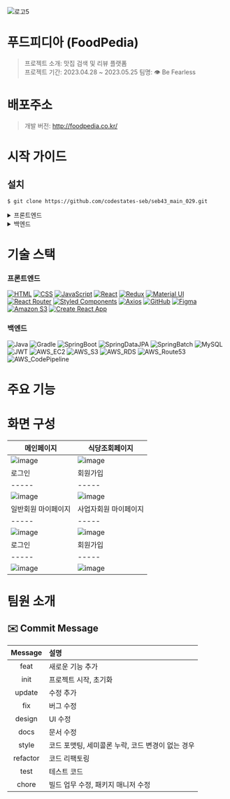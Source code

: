 
![로고5](https://github.com/Latada/seb43_main_029/assets/110769132/0f897c7f-1b7b-4ada-8991-770359abdb3d)

# 푸드피디아 (FoodPedia)
> 프로젝트 소개: 맛집 검색 및 리뷰 플랫폼 <br>
> 프로젝트 기간: 2023.04.28 ~ 2023.05.25
> 팀명: 👁️ Be Fearless
# 배포주소
> 개발 버전: http://foodpedia.co.kr/

# 시작 가이드
## 설치
```
$ git clone https://github.com/codestates-seb/seb43_main_029.git
```
<details>
  <summary>프론트엔드</summary>

  ### start
  ```
  $ cd seb43_main_029
  $ cd client
  $ npm install
  $ npm run start
  ```
</details>
<details>
  <summary>백엔드</summary>

  ### application.yml
  ```
  spring:
  output:
    ansi:
      enabled: ALWAYS

  servlet:
    multipart:
      max-file-size: 10MB # 파일 하나 당 최대 사이즈
      max-request-size: 50MB # 요청 당 최대 사이즈

  datasource:
    driver-class-name: com.mysql.cj.jdbc.Driver
    url: jdbc:mysql://{JDBC_URL:PORT}/{DATABASE_NAME}?serverTimezone=Asia/Seoul
    username: {JDBC_USERNAME}
    password: {JDBC_PASSWORD}

  config:
    use-legacy-processing: true

  jpa:
    hibernate:
      ddl-auto: create
    show-sql: true
    properties:
      hibernate:
        format_sql: true
        highlight_sql: true
        color-codes: true
        use_sql_comments: true
        type:
          descriptor:
            sql: trace

  security:
    oauth2:
      client:
        registration:
          google:
            clientId: {GOOGLE_CLIENT_ID}
            clientSecret: {GOOGLE_CLIENT_SECRET}
            scope:
              - email
              - profile
          kakao:
            client-id: {KAKAO_CLIENT_ID}
            client-secret: {KAKAO_CLIENT_SECRET}
            redirect-uri: http://localhost:8080/login/oauth2/code/kakao
            authorization-grant-type: authorization_code
            client-authentication-method: POST
            client-name: Kakao
            scope:
              - profile_nickname
              - account_email
        provider:
          kakao:
            authorization-uri: https://kauth.kakao.com/oauth/authorize
            token-uri: https://kauth.kakao.com/oauth/token
            user-info-uri: https://kapi.kakao.com/v2/user/me
            user-name-attribute: id

mail:
  address:
    admin: {ADMIN_EMAIL}

jwt:
  key: ${JWT_SECRET_KEY}
  access-token-expiration-minutes: ${JWT_ACCESS_EXPIRATION_MINUTE}
  refresh-token-expiration-minutes: ${JWT_REFRESH_EXPIRATION_MINUTE}

cloud:
  aws:
    s3:
      bucket: {AWS_S3_BUCKET_NAME}
    region:
      static: ap-northeast-2
    stack:
      auto: false
    credentials:
      access-key: {AWS_ACCESSKEY}
      secret-key: {AWS_SECRETKEY}

  ```
  ### start
  ```
  $ cd seb43_main_029
$ cd server
$ ./gradlew build
$ cd build/libs
$ java -jar seb43_main_029-0.0.1-SNAPSHOT.jar
  ```
</details>

# 기술 스택

### 프론트엔드
[![HTML](https://img.shields.io/badge/-HTML-orange?logo=html5&logoColor=white&style=for-the-badge)](#)
[![CSS](https://img.shields.io/badge/-CSS-blue?logo=css3&logoColor=white&style=for-the-badge)](#)
[![JavaScript](https://img.shields.io/badge/-JavaScript-yellow?logo=javascript&logoColor=white&style=for-the-badge)](#)
[![React](https://img.shields.io/badge/-React-blueviolet?logo=react&logoColor=white&style=for-the-badge)](#)
[![Redux](https://img.shields.io/badge/-Redux-purple?logo=redux&logoColor=white&style=for-the-badge)](#)
[![Material UI](https://img.shields.io/badge/-Material%20UI-blue?logo=material-ui&logoColor=white&style=for-the-badge)](#)
[![React Router](https://img.shields.io/badge/-React%20Router-orange?logo=react-router&logoColor=white&style=for-the-badge)](#)
[![Styled Components](https://img.shields.io/badge/-Styled%20Components-pink?logo=styled-components&logoColor=white&style=for-the-badge)](#)
[![Axios](https://img.shields.io/badge/-Axios-red?logo=axios&logoColor=white&style=for-the-badge)](#)
[![GitHub](https://img.shields.io/badge/-GitHub-black?logo=github&logoColor=white&style=for-the-badge)](#)
[![Figma](https://img.shields.io/badge/-Figma-purple?logo=figma&logoColor=white&style=for-the-badge)](#)
[![Amazon S3](https://img.shields.io/badge/-Amazon%20S3-orange?logo=amazon-s3&logoColor=white&style=for-the-badge)](#)
[![Create React App](https://img.shields.io/badge/-Create%20React%20App-blue?logo=create-react-app&logoColor=white&style=for-the-badge)](#)

### 백엔드
![Java](https://img.shields.io/badge/java-007396?style=for-the-badge&logo=java&logoColor=white)
![Gradle](https://img.shields.io/badge/gradle-02303A?style=for-the-badge&logo=gradle&logoColor=white)
![SpringBoot](https://img.shields.io/badge/springboot-6DB33F?style=for-the-badge&logo=springboot&logoColor=white)
![SpringDataJPA](https://img.shields.io/badge/springdatajpa-6DB33F?style=for-the-badge&logo=spring&logoColor=white)
![SpringBatch](https://img.shields.io/badge/springbatch-6DB33F?style=for-the-badge&logo=spring&logoColor=white)
![MySQL](https://img.shields.io/badge/mysql-4479A1?style=for-the-badge&logo=mysql&logoColor=white)
![JWT](https://img.shields.io/badge/JWT-000000?style=for-the-badge&logo=JSON&logoColor=white)
![AWS_EC2](https://img.shields.io/badge/AWS%20EC2-FF8C00?style=for-the-badge&logo=amazonaws&logoColor=white)
![AWS_S3](https://img.shields.io/badge/AWS%20S3-FF4500?style=for-the-badge&logo=amazonaws&logoColor=white)
![AWS_RDS](https://img.shields.io/badge/AWS%20RDS-007BFF?style=for-the-badge&logo=amazonaws&logoColor=white)
![AWS_Route53](https://img.shields.io/badge/AWS%20Route%2053-FFA500?style=for-the-badge&logo=amazonaws&logoColor=white)
![AWS_CodePipeline](https://img.shields.io/badge/AWS%20CodePipeline-006400?style=for-the-badge&logo=amazonaws&logoColor=white)

# 주요 기능

# 화면 구성
|메인페이지|식당조회페이지|
|-----|-----|
|![image](https://github.com/Latada/seb43_main_029/assets/110769132/05d1952b-5e8d-4186-9720-0ab6b4a48258)|![image](https://github.com/Latada/seb43_main_029/assets/110769132/d7f6e826-566b-45b8-92e9-51bfee7b05d6)|
|로그인|회원가입|
|-----|-----|
|![image](https://github.com/Latada/seb43_main_029/assets/110769132/05d1952b-5e8d-4186-9720-0ab6b4a48258)|![image](https://github.com/Latada/seb43_main_029/assets/110769132/d7f6e826-566b-45b8-92e9-51bfee7b05d6)|
|일반회원 마이페이지|사업자회원 마이페이지|
|-----|-----|
|![image](https://github.com/codestates-seb/seb43_main_029/assets/110769132/5674ad52-4dfa-4665-a6f3-0bab94cb8fe1)|![image](https://github.com/codestates-seb/seb43_main_029/assets/110769132/93bb6493-a72b-413b-9dbd-b687569589c9)|
|로그인|회원가입|
|-----|-----|
|![image](https://github.com/Latada/seb43_main_029/assets/110769132/05d1952b-5e8d-4186-9720-0ab6b4a48258)|![image](https://github.com/Latada/seb43_main_029/assets/110769132/d7f6e826-566b-45b8-92e9-51bfee7b05d6)|



# 팀원 소개

## ✉️ Commit  Message
|Message|설명|
|:---:|:---|
|feat|새로운 기능 추가|
|init|프로젝트 시작, 초기화|
|update|수정 추가|
|fix|버그 수정|
|design|UI 수정|
|docs|문서 수정|
|style|코드 포맷팅, 세미콜론 누락, 코드 변경이 없는 경우|
|refactor|코드 리팩토링|
|test|테스트 코드|
|chore |빌드 업무 수정, 패키지 매니저 수정|
